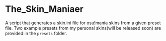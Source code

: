 # The_Skin_Maniaer
A script that generates a skin.ini file for osu!mania skins from a given preset file.
Two example presets from my personal skins(will be released soon) are provided in the `presets` folder.
